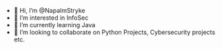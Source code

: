 - 👋 Hi, I’m @NapalmStryke
- 👀 I’m interested in InfoSec
- 🌱 I’m currently learning Java
- 💞️ I’m looking to collaborate on Python Projects, Cybersecurity projects etc. 

